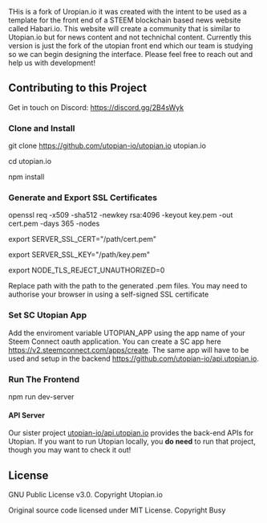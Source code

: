 THis is a fork of Uropian.io it was created with the intent to be used as a template for the front end of a STEEM blockchain based news website called Habari.io. This website will create a community that is similar to Utopian.io but for news content and not technichal content. Currently this version is just the fork of the utopian front end which our team is studying so we can begin designing the interface. Please feel free to reach out and help us with development! 
  
## Contributing to this Project
Get in touch on Discord: https://discord.gg/2B4sWyk

### Clone and Install
git clone https://github.com/utopian-io/utopian.io utopian.io

cd utopian.io

npm install

### Generate and Export SSL Certificates
openssl req -x509 -sha512 -newkey rsa:4096 -keyout key.pem -out cert.pem -days 365 -nodes

export SERVER_SSL_CERT="/path/cert.pem"

export SERVER_SSL_KEY="/path/key.pem"

export NODE_TLS_REJECT_UNAUTHORIZED=0

Replace path with the path to the generated .pem files.
You may need to authorise your browser in using a self-signed SSL certificate


### Set SC Utopian App
Add the enviroment variable UTOPIAN_APP using the app name of your Steem Connect oauth application. You can create a SC app here https://v2.steemconnect.com/apps/create. The same app will have to be used and setup in the backend https://github.com/utopian-io/api.utopian.io.

### Run The Frontend
npm run dev-server


#### API Server
Our sister project [utopian-io/api.utopian.io](https://github.com/utopian-io/api.utopian.io) provides the back-end APIs for Utopian. If you want to run Utopian locally, you **do need**  to run that project, though you may want to check it out!


## License
GNU Public License v3.0. Copyright Utopian.io

Original source code licensed under MIT License. Copyright Busy 
